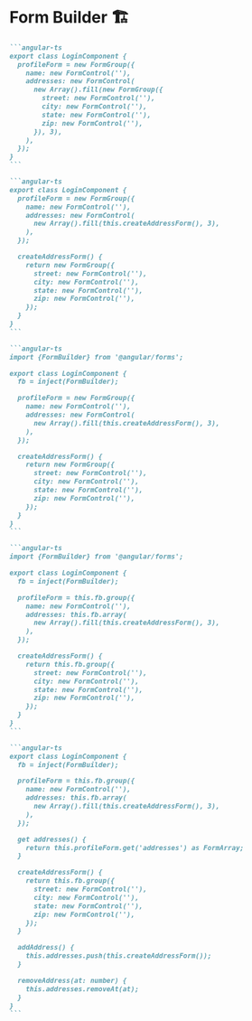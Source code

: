 # <Angular /> Form Builder 🏗️

````md magic-move {class:'!children:overflow-x-hidden !children:overflow-y-auto !children:max-h-[450px]'}
```angular-ts
export class LoginComponent {
  profileForm = new FormGroup({
    name: new FormControl(''),
    addresses: new FormControl(
      new Array().fill(new FormGroup({
        street: new FormControl(''),
        city: new FormControl(''),
        state: new FormControl(''),
        zip: new FormControl(''),
      }), 3),
    ),
  });
}
```

```angular-ts
export class LoginComponent {
  profileForm = new FormGroup({
    name: new FormControl(''),
    addresses: new FormControl(
      new Array().fill(this.createAddressForm(), 3),
    ),
  });

  createAddressForm() {
    return new FormGroup({
      street: new FormControl(''),
      city: new FormControl(''),
      state: new FormControl(''),
      zip: new FormControl(''),
    });
  }
}
```

```angular-ts
import {FormBuilder} from '@angular/forms';

export class LoginComponent {
  fb = inject(FormBuilder);

  profileForm = new FormGroup({
    name: new FormControl(''),
    addresses: new FormControl(
      new Array().fill(this.createAddressForm(), 3),
    ),
  });

  createAddressForm() {
    return new FormGroup({
      street: new FormControl(''),
      city: new FormControl(''),
      state: new FormControl(''),
      zip: new FormControl(''),
    });
  }
}
```

```angular-ts
import {FormBuilder} from '@angular/forms';

export class LoginComponent {
  fb = inject(FormBuilder);

  profileForm = this.fb.group({
    name: new FormControl(''),
    addresses: this.fb.array(
      new Array().fill(this.createAddressForm(), 3),
    ),
  });

  createAddressForm() {
    return this.fb.group({
      street: new FormControl(''),
      city: new FormControl(''),
      state: new FormControl(''),
      zip: new FormControl(''),
    });
  }
}
```

```angular-ts
export class LoginComponent {
  fb = inject(FormBuilder);

  profileForm = this.fb.group({
    name: new FormControl(''),
    addresses: this.fb.array(
      new Array().fill(this.createAddressForm(), 3),
    ),
  });

  get addresses() {
    return this.profileForm.get('addresses') as FormArray;
  }

  createAddressForm() {
    return this.fb.group({
      street: new FormControl(''),
      city: new FormControl(''),
      state: new FormControl(''),
      zip: new FormControl(''),
    });
  }

  addAddress() {
    this.addresses.push(this.createAddressForm());
  }

  removeAddress(at: number) {
    this.addresses.removeAt(at);
  }
}
```
````

